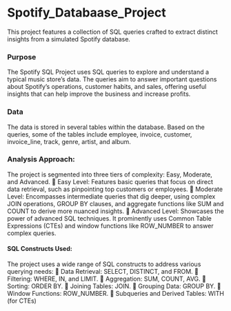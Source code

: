 # Spotify_Databaase_Project

This project features a collection of SQL queries crafted to extract distinct insights from a simulated
Spotify database.
### Purpose
The Spotify SQL Project uses SQL queries to explore and understand a typical music store’s data. The
queries aim to answer important questions about Spotify’s operations, customer habits, and sales,
offering useful insights that can help improve the business and increase profits.
### Data
The data is stored in several tables within the database. Based on the queries, some of the tables
include employee, invoice, customer, invoice_line, track, genre, artist, and album.
### Analysis Approach:
The project is segmented into three tiers of complexity: Easy, Moderate, and Advanced.
 Easy Level: Features basic queries that focus on direct data retrieval, such as pinpointing top
customers or employees.
 Moderate Level: Encompasses intermediate queries that dig deeper, using complex JOIN
operations, GROUP BY clauses, and aggregate functions like SUM and COUNT to derive more
nuanced insights.
 Advanced Level: Showcases the power of advanced SQL techniques. It prominently uses
Common Table Expressions (CTEs) and window functions like ROW_NUMBER to answer
complex queries.
#### SQL Constructs Used:
The project uses a wide range of SQL constructs to address various querying needs:
 Data Retrieval: SELECT, DISTINCT, and FROM.
 Filtering: WHERE, IN, and LIMIT.
 Aggregation: SUM, COUNT, AVG.
 Sorting: ORDER BY.
 Joining Tables: JOIN.
 Grouping Data: GROUP BY.
 Window Functions: ROW_NUMBER.
 Subqueries and Derived Tables: WITH (for CTEs)
